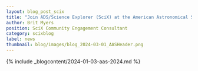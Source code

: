 ```yaml
---
layout: blog_post_scix
title: "Join ADS/Science Explorer (SciX) at the American Astronomical Society (AAS) Conference"
author: Brit Myers
position: SciX Community Engagement Consultant
category: scixblog
label: news
thumbnail: blog/images/blog_2024-03-01_AASHeader.png
---
```


{% include _blogcontent/2024-01-03-aas-2024.md %}